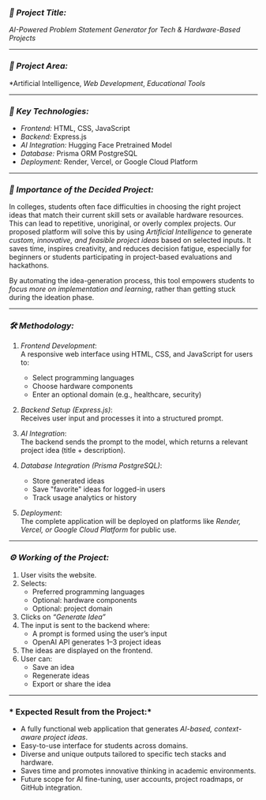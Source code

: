 
### *📌 Project Title:*  
*AI-Powered Problem Statement Generator for Tech & Hardware-Based Projects*

---

### *📁 Project Area:*  
*Artificial Intelligence, *Web Development*, *Educational Tools*

---

### *🔑 Key Technologies:*
- *Frontend:* HTML, CSS, JavaScript  
- *Backend:* Express.js  
- *AI Integration:* Hugging Face Pretrained Model  
- *Database:* Prisma ORM PostgreSQL  
- *Deployment:* Render, Vercel, or Google Cloud Platform  

---

### *📌 Importance of the Decided Project:*

In colleges, students often face difficulties in choosing the right project ideas that match their current skill sets or available hardware resources. This can lead to repetitive, unoriginal, or overly complex projects. Our proposed platform will solve this by using *Artificial Intelligence* to generate *custom, innovative, and feasible project ideas* based on selected inputs. It saves time, inspires creativity, and reduces decision fatigue, especially for beginners or students participating in project-based evaluations and hackathons.

By automating the idea-generation process, this tool empowers students to *focus more on implementation and learning*, rather than getting stuck during the ideation phase.

---

### *🛠 Methodology:*

1. *Frontend Development*:  
   A responsive web interface using HTML, CSS, and JavaScript for users to:
   - Select programming languages
   - Choose hardware components
   - Enter an optional domain (e.g., healthcare, security)

2. *Backend Setup (Express.js)*:  
   Receives user input and processes it into a structured prompt.

3. *AI Integration*:  
   The backend sends the prompt to the model, which returns a relevant project idea (title + description).

4. *Database Integration (Prisma PostgreSQL)*:  
   - Store generated ideas 
   - Save "favorite" ideas for logged-in users
   - Track usage analytics or history

5. *Deployment*:  
   The complete application will be deployed on platforms like *Render, Vercel, or Google Cloud Platform* for public use.

---

### *⚙ Working of the Project:*

1. User visits the website.
2. Selects:
   - Preferred programming languages
   - Optional: hardware components
   - Optional: project domain
3. Clicks on *“Generate Idea”*
4. The input is sent to the backend where:
   - A prompt is formed using the user’s input
   - OpenAI API generates 1–3 project ideas
5. The ideas are displayed on the frontend.
6. User can:
   - Save an idea
   - Regenerate ideas
   - Export or share the idea

---

### * Expected Result from the Project:*

- A fully functional web application that generates *AI-based, context-aware project ideas*.
- Easy-to-use interface for students across domains.
- Diverse and unique outputs tailored to specific tech stacks and hardware.
- Saves time and promotes innovative thinking in academic environments.
- Future scope for AI fine-tuning, user accounts, project roadmaps, or GitHub integration.